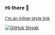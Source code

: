 ### Hi there 👋
[I'm an inline-style link](https://www.google.com)
<!--
**rftzmn/rftzmn** is a ✨ _special_ ✨ repository because its `README.md` (this file) appears on your GitHub profile.

Here are some ideas to get you started:

- 🔭 I’m currently working on ...
- 🌱 I’m currently learning ...
- 👯 I’m looking to collaborate on ...
- 🤔 I’m looking for help with ...
- 💬 Ask me about ...
- 📫 How to reach me: ...
- 😄 Pronouns: ...
- ⚡ Fun fact: ...
-->
[![GitHub Streak](https://streak-stats.demolab.com?user=rftzmn&theme=dark&hide_border=true&date_format=j%20M%5B%20Y%5D&background=B5DD00&fire=DD5959&currStreakNum=DD0000&sideNums=DD0000&currStreakLabel=FF5D5D&dates=00C4DD&sideLabels=845BDD&stroke=7A71DD&ring=69C8DD)](https://git.io/streak-stats)
